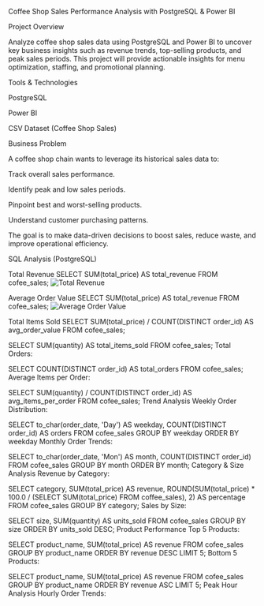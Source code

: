Coffee Shop Sales Performance Analysis with PostgreSQL & Power BI

Project Overview

Analyze coffee shop sales data using PostgreSQL and Power BI to uncover key business insights such as revenue trends, top-selling products, and peak sales periods. This project will provide actionable insights for menu optimization, staffing, and promotional planning.

Tools & Technologies

PostgreSQL

Power BI

CSV Dataset (Coffee Shop Sales)


Business Problem

A coffee shop chain wants to leverage its historical sales data to:

Track overall sales performance.

Identify peak and low sales periods.

Pinpoint best and worst-selling products.

Understand customer purchasing patterns.

The goal is to make data-driven decisions to boost sales, reduce waste, and improve operational efficiency.  

SQL Analysis (PostgreSQL)

Total Revenue
SELECT SUM(total_price) AS total_revenue FROM cofee_sales;
![Total Revenue](https://github.com/user-attachments/assets/1cbb1112-bf65-4f95-87a6-5b96888702a3)

Average Order Value
SELECT SUM(total_price) AS total_revenue FROM cofee_sales;
![Average Order Value](https://github.com/user-attachments/assets/cd17c9c5-f957-4aa6-8eb8-b7b74f5aa331)

Total Items Sold
SELECT SUM(total_price) / COUNT(DISTINCT order_id) AS avg_order_value FROM cofee_sales;


SELECT SUM(quantity) AS total_items_sold FROM cofee_sales;
Total Orders:

SELECT COUNT(DISTINCT order_id) AS total_orders FROM cofee_sales;
Average Items per Order:

SELECT SUM(quantity) / COUNT(DISTINCT order_id) AS avg_items_per_order FROM cofee_sales;
Trend Analysis
Weekly Order Distribution:

SELECT to_char(order_date, 'Day') AS weekday, COUNT(DISTINCT order_id) AS orders
FROM cofee_sales 
GROUP BY weekday 
ORDER BY weekday
Monthly Order Trends:

SELECT to_char(order_date, 'Mon') AS month, COUNT(DISTINCT order_id)
FROM cofee_sales 
GROUP BY month 
ORDER BY month;
Category & Size Analysis
Revenue by Category:

SELECT category, SUM(total_price) AS revenue,
ROUND(SUM(total_price) * 100.0 / (SELECT SUM(total_price) FROM coffee_sales), 2) AS percentage
FROM cofee_sales 
GROUP BY category;
Sales by Size:

SELECT size, SUM(quantity) AS units_sold FROM cofee_sales
GROUP BY size
ORDER BY units_sold DESC;
Product Performance
Top 5 Products:

SELECT product_name, SUM(total_price) AS revenue FROM cofee_sales
GROUP BY product_name 
ORDER BY revenue DESC 
LIMIT 5;
Bottom 5 Products:

SELECT product_name, SUM(total_price) AS revenue FROM cofee_sales
GROUP BY product_name 
ORDER BY revenue ASC 
LIMIT 5;
Peak Hour Analysis
Hourly Order Trends:

